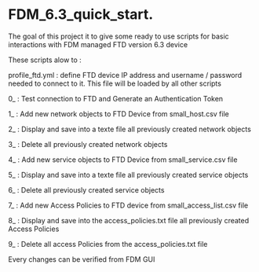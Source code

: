 # FDM_6.3_quick_start.

The goal of this project it to give some ready to use scripts for basic interactions with FDM managed FTD version 6.3 device

These scripts alow to :

profile_ftd.yml : define FTD device IP address and username / password needed to connect to it. This file will be loaded by all other scripts

0_ : Test connection to FTD and Generate an Authentication Token

1_ : Add new network objects to FTD Device from small_host.csv file

2_ : Display and save into a texte file all previously created network objects

3_ : Delete all previously created network objects

4_ : Add new service objects to FTD Device from small_service.csv file

5_ : Display and save into a texte file all previously created service objects

6_ : Delete all previously created service objects

7_ : Add new Access Policies to FTD device from small_access_list.csv file

8_ : Display and save into the access_policies.txt file all previously created Access Policies

9_ : Delete all access Policies from the access_policies.txt file

Every changes can be verified from FDM GUI